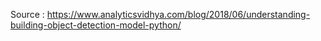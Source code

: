 Source : https://www.analyticsvidhya.com/blog/2018/06/understanding-building-object-detection-model-python/

